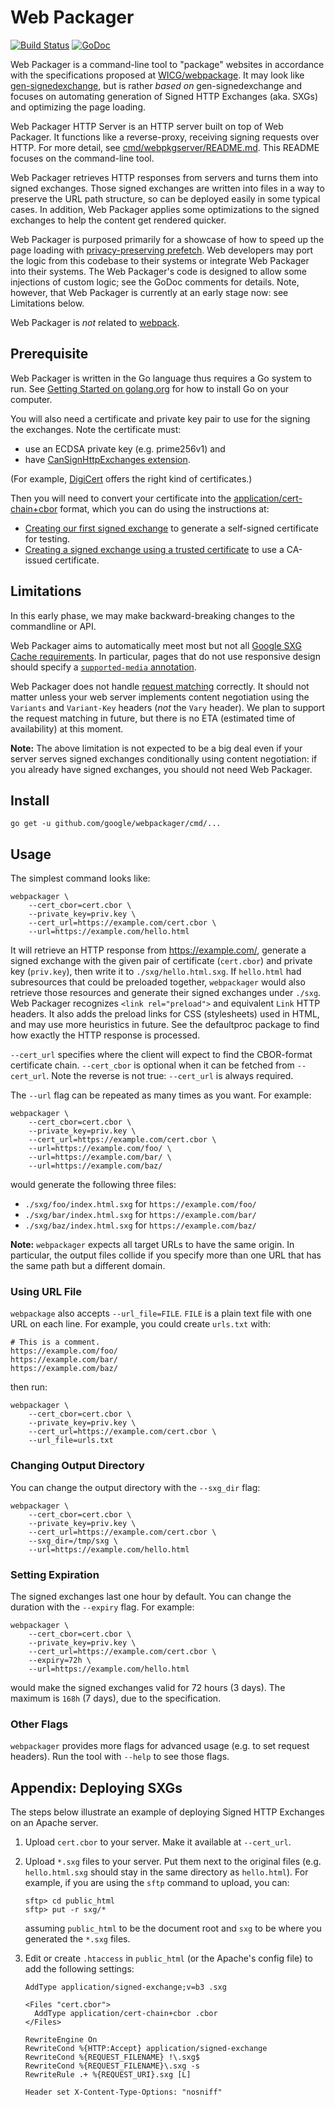 # Web Packager

[![Build Status](https://travis-ci.org/google/webpackager.svg?branch=master)](https://travis-ci.org/google/webpackager)
[![GoDoc](https://godoc.org/github.com/google/webpackager?status.svg)](https://godoc.org/github.com/google/webpackager)

Web Packager is a command-line tool to "package" websites in accordance
with the specifications proposed at [WICG/webpackage][]. It may look like
[gen-signedexchange][], but is rather *based on* gen-signedexchange and
focuses on automating generation of Signed HTTP Exchanges (aka. SXGs) and
optimizing the page loading.

[WICG/webpackage]: https://github.com/WICG/webpackage/
[gen-signedexchange]: https://github.com/WICG/webpackage/tree/master/go/signedexchange

Web Packager HTTP Server is an HTTP server built on top of Web Packager.
It functions like a reverse-proxy, receiving signing requests over HTTP.
For more detail, see [cmd/webpkgserver/README.md](cmd/webpkgserver/README.md).
This README focuses on the command-line tool.

Web Packager retrieves HTTP responses from servers and turns them into
signed exchanges. Those signed exchanges are written into files in a way to
preserve the URL path structure, so can be deployed easily in some typical
cases. In addition, Web Packager applies some optimizations to the signed
exchanges to help the content get rendered quicker.

Web Packager is purposed primarily for a showcase of how to speed up the
page loading with [privacy-preserving prefetch][]. Web developers may port
the logic from this codebase to their systems or integrate Web Packager into
their systems. The Web Packager's code is designed to allow some injections
of custom logic; see the GoDoc comments for details. Note, however, that Web
Packager is currently at an early stage now: see Limitations below.

[privacy-preserving prefetch]: https://wicg.github.io/webpackage/draft-yasskin-webpackage-use-cases.html#private-prefetch

Web Packager is *not* related to [webpack][].

[webpack]: https://webpack.js.org/


## Prerequisite

Web Packager is written in the Go language thus requires a Go system to run.
See [Getting Started on golang.org](https://golang.org/doc/install) for how
to install Go on your computer.

You will also need a certificate and private key pair to use for the signing
the exchanges. Note the certificate must:

*   use an ECDSA private key (e.g. prime256v1) and
*   have [CanSignHttpExchanges extension][].

(For example, [DigiCert][] offers the right kind of certificates.)

[CanSignHttpExchanges extension]: https://wicg.github.io/webpackage/draft-yasskin-http-origin-signed-responses.html#cross-origin-cert-req
[DigiCert]: https://www.digicert.com/account/ietf/http-signed-exchange.php

Then you will need to convert your certificate into
the [application/cert-chain+cbor][] format, which you can do using the
instructions at:

*   [Creating our first signed exchange](https://github.com/WICG/webpackage/blob/master/go/signedexchange/README.md#creating-our-first-signed-exchange)
    to generate a self-signed certificate for testing.
*   [Creating a signed exchange using a trusted certificate](https://github.com/WICG/webpackage/blob/master/go/signedexchange/README.md#creating-a-signed-exchange-using-a-trusted-certificate)
    to use a CA-issued certificate.

[application/cert-chain+cbor]: https://wicg.github.io/webpackage/draft-yasskin-http-origin-signed-responses.html#cert-chain-format


## Limitations

In this early phase, we may make backward-breaking changes to the commandline
or API.

Web Packager aims to automatically meet most but not all [Google SXG Cache
requirements](docs/cache_requirements.md). In particular, pages that do not use
responsive design should specify a [`supported-media`
annotation](docs/supported_media.md).

Web Packager does not handle [request matching][] correctly. It should not
matter unless your web server implements content negotiation using the
`Variants` and `Variant-Key` headers (*not* the `Vary` header). We plan to
support the request matching in future, but there is no ETA (estimated time of
availability) at this moment.

**Note:** The above limitation is not expected to be a big deal even if your
    server serves signed exchanges conditionally using content negotiation:
    if you already have signed exchanges, you should not need Web Packager.

[request matching]: https://wicg.github.io/webpackage/loading.html#request-matching


## Install

```shell
go get -u github.com/google/webpackager/cmd/...
```


## Usage

The simplest command looks like:

```shell
webpackager \
    --cert_cbor=cert.cbor \
    --private_key=priv.key \
    --cert_url=https://example.com/cert.cbor \
    --url=https://example.com/hello.html
```

It will retrieve an HTTP response from https://example.com/, generate
a signed exchange with the given pair of certificate (`cert.cbor`) and
private key (`priv.key`), then write it to `./sxg/hello.html.sxg`.
If `hello.html` had subresources that could be preloaded together,
`webpackager` would also retrieve those resources and generate their signed
exchanges under `./sxg`. Web Packager recognizes `<link rel="preload">`
and equivalent `Link` HTTP headers. It also adds the preload links for CSS
(stylesheets) used in HTML, and may use more heuristics in future. See the
defaultproc package to find how exactly the HTTP response is processed.

`--cert_url` specifies where the client will expect to find the CBOR-format
certificate chain. `--cert_cbor` is optional when it can be fetched from
`--cert_url`. Note the reverse is not true: `--cert_url` is always required.

The `--url` flag can be repeated as many times as you want. For example:

```shell
webpackager \
    --cert_cbor=cert.cbor \
    --private_key=priv.key \
    --cert_url=https://example.com/cert.cbor \
    --url=https://example.com/foo/ \
    --url=https://example.com/bar/ \
    --url=https://example.com/baz/
```

would generate the following three files:

*   `./sxg/foo/index.html.sxg` for `https://example.com/foo/`
*   `./sxg/bar/index.html.sxg` for `https://example.com/bar/`
*   `./sxg/baz/index.html.sxg` for `https://example.com/baz/`

**Note:** `webpackager` expects all target URLs to have the same origin.
    In particular, the output files collide if you specify more than one URL
    that has the same path but a different domain.

### Using URL File

`webpackage` also accepts `--url_file=FILE`. `FILE` is a plain text file
with one URL on each line. For example, you could create `urls.txt` with:

```
# This is a comment.
https://example.com/foo/
https://example.com/bar/
https://example.com/baz/
```

then run:

```
webpackager \
    --cert_cbor=cert.cbor \
    --private_key=priv.key \
    --cert_url=https://example.com/cert.cbor \
    --url_file=urls.txt
```

### Changing Output Directory

You can change the output directory with the `--sxg_dir` flag:

```shell
webpackager \
    --cert_cbor=cert.cbor \
    --private_key=priv.key \
    --cert_url=https://example.com/cert.cbor \
    --sxg_dir=/tmp/sxg \
    --url=https://example.com/hello.html
```

### Setting Expiration

The signed exchanges last one hour by default. You can change the duration
with the `--expiry` flag. For example:

```shell
webpackager \
    --cert_cbor=cert.cbor \
    --private_key=priv.key \
    --cert_url=https://example.com/cert.cbor \
    --expiry=72h \
    --url=https://example.com/hello.html
```

would make the signed exchanges valid for 72 hours (3 days). The maximum
is `168h` (7 days), due to the specification.

### Other Flags

`webpackager` provides more flags for advanced usage (e.g. to set request
headers). Run the tool with `--help` to see those flags.


## Appendix: Deploying SXGs

The steps below illustrate an example of deploying Signed HTTP Exchanges on
an Apache server.

1.  Upload `cert.cbor` to your server. Make it available at `--cert_url`.

2.  Upload `*.sxg` files to your server. Put them next to the original files
    (e.g. `hello.html.sxg` should stay in the same directory as `hello.html`).
    For example, if you are using the `sftp` command to upload, you can:

    ```
    sftp> cd public_html
    sftp> put -r sxg/*
    ```

    assuming `public_html` to be the document root and `sxg` to be where you
    generated the `*.sxg` files.

3.  Edit or create `.htaccess` in `public_html` (or the Apache's config file)
    to add the following settings:

    ```
    AddType application/signed-exchange;v=b3 .sxg

    <Files "cert.cbor">
      AddType application/cert-chain+cbor .cbor
    </Files>

    RewriteEngine On
    RewriteCond %{HTTP:Accept} application/signed-exchange
    RewriteCond %{REQUEST_FILENAME} !\.sxg$
    RewriteCond %{REQUEST_FILENAME}\.sxg -s
    RewriteRule .+ %{REQUEST_URI}.sxg [L]

    Header set X-Content-Type-Options: "nosniff"
    ```

